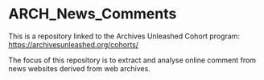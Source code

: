 # ARCH_News_Comments

This is a repository linked to the Archives Unleashed Cohort program: https://archivesunleashed.org/cohorts/  

The focus of this repository is to extract and analyse online comment from news websites derived from web archives.
